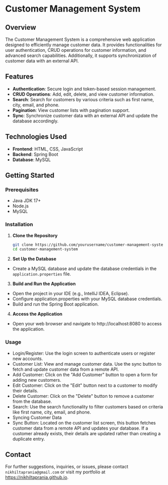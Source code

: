 # Customer Management System

## Overview

The Customer Management System is a comprehensive web application designed to efficiently manage customer data. It provides functionalities for user authentication, CRUD operations for customer information, and advanced search capabilities. Additionally, it supports synchronization of customer data with an external API.

## Features

- **Authentication**: Secure login and token-based session management.
- **CRUD Operations**: Add, edit, delete, and view customer information.
- **Search**: Search for customers by various criteria such as first name, city, email, and phone.
- **Pagination**: View customer lists with pagination support.
- **Sync**: Synchronize customer data with an external API and update the database accordingly.

## Technologies Used

- **Frontend**: HTML, CSS, JavaScript
- **Backend**: Spring Boot
- **Database**: MySQL

## Getting Started

### Prerequisites

- Java JDK 17+
- Node.js
- MySQL

### Installation

1. **Clone the Repository**

   ```bash
   git clone https://github.com/yourusername/customer-management-system.git
   cd customer-management-system
2. **Set Up the Database**
- Create a MySQL database and update the database credentials in the `application.properties` file.

3. **Build and Run the Application**

- Open the project in your IDE (e.g., IntelliJ IDEA, Eclipse).
- Configure application.properties with your MySQL database credentials.
- Build and run the Spring Boot application.
4. **Access the Application**
- Open your web browser and navigate to http://localhost:8080 to access the application.

### Usage
- Login/Register: Use the login screen to authenticate users or register new accounts.
- Customer List: View and manage customer data. Use the sync button to fetch and update customer data from a remote API.
- Add Customer: Click on the "Add Customer" button to open a form for adding new customers.
- Edit Customer: Click on the "Edit" button next to a customer to modify their details.
- Delete Customer: Click on the "Delete" button to remove a customer from the database.
- Search: Use the search functionality to filter customers based on criteria like first name, city, email, and phone.
- Syncing Customer Data
- Sync Button: Located on the customer list screen, this button fetches customer data from a remote API and updates your database. If a customer already exists, their details are updated rather than creating a duplicate entry.
## Contact
For further suggestions, inquiries, or issues, please contact `nikhiltaprania@gmail.com` or visit my portfolio at https://nikhiltaprania.github.io.